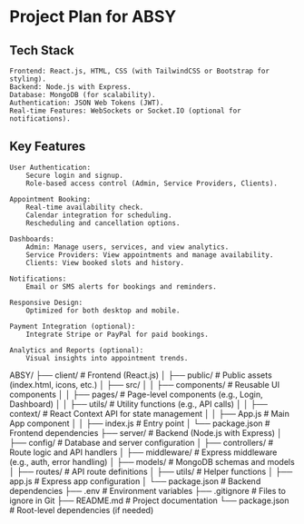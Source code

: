 # **Project Plan for ABSY**

## Tech Stack

    Frontend: React.js, HTML, CSS (with TailwindCSS or Bootstrap for styling).
    Backend: Node.js with Express.
    Database: MongoDB (for scalability).
    Authentication: JSON Web Tokens (JWT).
    Real-time Features: WebSockets or Socket.IO (optional for notifications).

## Key Features

    User Authentication:
        Secure login and signup.
        Role-based access control (Admin, Service Providers, Clients).

    Appointment Booking:
        Real-time availability check.
        Calendar integration for scheduling.
        Rescheduling and cancellation options.

    Dashboards:
        Admin: Manage users, services, and view analytics.
        Service Providers: View appointments and manage availability.
        Clients: View booked slots and history.

    Notifications:
        Email or SMS alerts for bookings and reminders.

    Responsive Design:
        Optimized for both desktop and mobile.

    Payment Integration (optional):
        Integrate Stripe or PayPal for paid bookings.

    Analytics and Reports (optional):
        Visual insights into appointment trends.


ABSY/
├── client/                  # Frontend (React.js)
│   ├── public/              # Public assets (index.html, icons, etc.)
│   ├── src/
│   │   ├── components/      # Reusable UI components
│   │   ├── pages/           # Page-level components (e.g., Login, Dashboard)
│   │   ├── utils/           # Utility functions (e.g., API calls)
│   │   ├── context/         # React Context API for state management
│   │   ├── App.js           # Main App component
│   │   ├── index.js         # Entry point
│   └── package.json         # Frontend dependencies
├── server/                  # Backend (Node.js with Express)
│   ├── config/              # Database and server configuration
│   ├── controllers/         # Route logic and API handlers
│   ├── middleware/          # Express middleware (e.g., auth, error handling)
│   ├── models/              # MongoDB schemas and models
│   ├── routes/              # API route definitions
│   ├── utils/               # Helper functions
│   ├── app.js               # Express app configuration
│   └── package.json         # Backend dependencies
├── .env                     # Environment variables
├── .gitignore               # Files to ignore in Git
├── README.md                # Project documentation
└── package.json             # Root-level dependencies (if needed)

